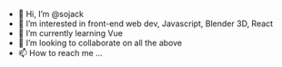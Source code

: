 - 👋 Hi, I’m @sojack
- 👀 I’m interested in front-end web dev, Javascript, Blender 3D, React
- 🌱 I’m currently learning Vue
- 💞️ I’m looking to collaborate on all the above
- 📫 How to reach me ...
